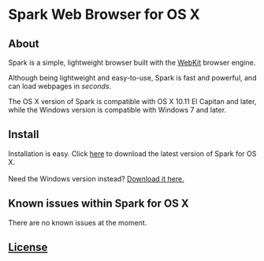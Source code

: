 # Spark Web Browser for OS X

## About
Spark is a simple, lightweight browser built with the [WebKit](https://webkit.org) browser engine.

Although being lightweight and easy-to-use, Spark is fast and powerful, and can load webpages in *seconds*.

The OS X version of Spark is compatible with OS X 10.11 El Capitan and later, while the Windows version is compatible with Windows 7 and later.

## Install
Installation is easy. Click [here](https://github.com/insleep/spark-web-browser/releases/) to download the latest version of Spark for OS X.<br /><br />
Need the Windows version instead? [Download it here.](https://github.com/insleep/SparkWebBrowser-Windows/releases/)

## Known issues within Spark for OS X
There are no known issues at the moment.

## [License](https://github.com/insleep/SparkWebBrowser-Windows/blob/master/LICENSE)
